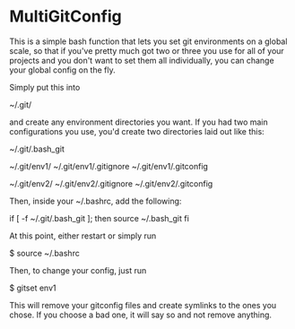 MultiGitConfig
==============

This is a simple bash function that lets you set git environments on a global scale, so that if you've pretty much got two or three you use for all of your projects and you don't want to set them all individually, you can change your global config on the fly.

Simply put this into

  ~/.git/

and create any environment directories you want. If you had two main configurations you use, you'd create two directories laid out like this:

  ~/.git/.bash_git

  ~/.git/env1/
  ~/.git/env1/.gitignore
  ~/.git/env1/.gitconfig

  ~/.git/env2/
  ~/.git/env2/.gitignore
  ~/.git/env2/.gitconfig

Then, inside your ~/.bashrc, add the following:

  if [ -f ~/.git/.bash_git ]; then
    source ~/.bash_git
  fi


At this point, either restart or simply run

  $ source ~/.bashrc


Then, to change your config, just run

  $ gitset env1


This will remove your gitconfig files and create symlinks to the ones you chose. If you choose a bad one, it will say so and not remove anything.